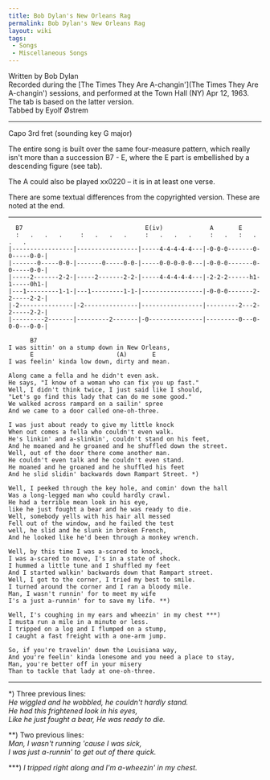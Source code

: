 ```yaml
---
title: Bob Dylan's New Orleans Rag
permalink: Bob Dylan's New Orleans Rag
layout: wiki
tags:
 - Songs
 - Miscellaneous Songs
---
```


Written by Bob Dylan  
Recorded during the [The Times They Are
A-changin'](The Times They Are A-changin') sessions, and
performed at the Town Hall (NY) Apr 12, 1963.  
The tab is based on the latter version.  
Tabbed by Eyolf Østrem

* * * * *

Capo 3rd fret (sounding key G major)

The entire song is built over the same four-measure pattern, which
really isn't more than a succession B7 - E, where the E part is
embellished by a descending figure (see tab).

The A could also be played xx0220 – it is in at least one verse.

There are some textual differences from the copyrighted version. These
are noted at the end.

* * * * *

      B7                                  E(iv)             A       E
      :   .   .   .     :   .   .   .     :   .   .   .     :   .   :   .   .   .
    |-----------------|-----------------|-----4-4-4-4-4---|-0-0-0-------0-0-----0-0-|
    |-------0-----0-0-|-------0-----0-0-|-----0-0-0-0-0---|-0-0-0-------0-0-----0-0-|
    |-----2-------2-2-|-----2-------2-2-|-----4-4-4-4-4---|-2-2-2------h1-1-----0h1-|
    |---1---------1-1-|---1---------1-1-|-----------------|-0-0-0-------2-2-----2-2-|
    |-2---------------|-2---------------|-----------------|---------2---2-2-----2-2-|
    |---------2-------|---------2-------|-0---------------|---------0---0-0-0---0-0-|

          B7
    I was sittin' on a stump down in New Orleans,
          E                       (A)       E
    I was feelin' kinda low down, dirty and mean.

    Along came a fella and he didn't even ask.
    He says, "I know of a woman who can fix you up fast."
    Well, I didn't think twice, I just said like I should,
    "Let's go find this lady that can do me some good."
    We walked across rampard on a sailin' spree
    And we came to a door called one-oh-three.

    I was just about ready to give my little knock
    When out comes a fella who couldn't even walk.
    He's linkin' and a-slinkin', couldn't stand on his feet,
    And he moaned and he groaned and he shuffled down the street.
    Well, out of the door there come another man.
    He couldn't even talk and he couldn't even stand.
    He moaned and he groaned and he shuffled his feet
    And he slid slidin' backwards down Rampart Street. *)

    Well, I peeked through the key hole, and comin' down the hall
    Was a long-legged man who could hardly crawl.
    He had a terrible mean look in his eye,
    like he just fought a bear and he was ready to die.
    Well, somebody yells with his hair all messed
    Fell out of the window, and he failed the test
    well, he slid and he slunk in broken French,
    And he looked like he'd been through a monkey wrench.

    Well, by this time I was a-scared to knock,
    I was a-scared to move, I's in a state of shock.
    I hummed a little tune and I shuffled my feet
    And I started walkin' backwards down that Rampart street.
    Well, I got to the corner, I tried my best to smile.
    I turned around the corner and I ran a bloody mile.
    Man, I wasn't runnin' for to meet my wife
    I's a just a-runnin' for to save my life. **)

    Well, I's coughing in my ears and wheezin' in my chest ***)
    I musta run a mile in a minute or less.
    I tripped on a log and I flumped on a stump,
    I caught a fast freight with a one-arm jump.

    So, if you're travelin' down the Louisiana way,
    And you're feelin' kinda lonesome and you need a place to stay,
    Man, you're better off in your misery
    Than to tackle that lady at one-oh-three.

* * * * *

\*) Three previous lines:  
*He wiggled and he wobbled, he couldn't hardly stand.  
 He had this frightened look in his eyes,  
 Like he just fought a bear, He was ready to die.*

\*\*) Two previous lines:  
*Man, I wasn't running 'cause I was sick,  
 I was just a-runnin' to get out of there quick.*

\*\*\*) *I tripped right along and I'm a-wheezin' in my chest.*
